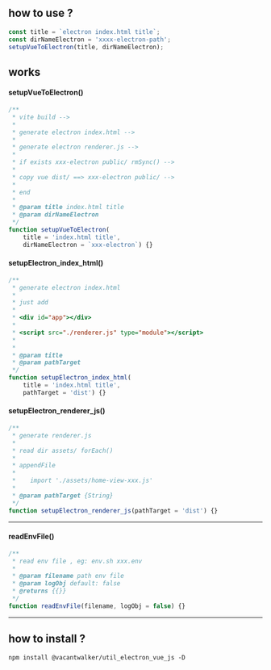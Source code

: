
## how to use ?

```javascript
const title = `electron index.html title`;
const dirNameElectron = 'xxxx-electron-path';
setupVueToElectron(title, dirNameElectron);
```

## works

#### setupVueToElectron()
```javascript
/**
 * vite build -->
 *
 * generate electron index.html -->
 *
 * generate electron renderer.js -->
 *
 * if exists xxx-electron public/ rmSync() -->
 *
 * copy vue dist/ ==> xxx-electron public/ -->
 *
 * end
 *
 * @param title index.html title
 * @param dirNameElectron
 */
function setupVueToElectron(
    title = 'index.html title',
    dirNameElectron = `xxx-electron`) {}
```

#### setupElectron_index_html()
```javascript
/**
 * generate electron index.html
 *
 * just add
 *
 * <div id="app"></div>
 *
 * <script src="./renderer.js" type="module"></script>
 *
 *
 * @param title
 * @param pathTarget
 */
function setupElectron_index_html(
    title = 'index.html title',
    pathTarget = 'dist') {}
```

#### setupElectron_renderer_js()
```javascript
/**
 * generate renderer.js
 * 
 * read dir assets/ forEach()
 * 
 * appendFile
 * 
 *    import './assets/home-view-xxx.js'
 *
 * @param pathTarget {String}
 */
function setupElectron_renderer_js(pathTarget = 'dist') {}
```

---

#### readEnvFile()
```javascript
/**
 * read env file , eg: env.sh xxx.env
 * 
 * @param filename path env file
 * @param logObj default: false
 * @returns {{}}
 */
function readEnvFile(filename, logObj = false) {}
```

---

## how to install ?
```shell
npm install @vacantwalker/util_electron_vue_js -D
```


